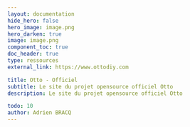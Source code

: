 ```yaml
---
layout: documentation
hide_hero: false
hero_image: image.png
hero_darken: true
image: image.png
component_toc: true
doc_header: true
type: ressources
external_link: https://www.ottodiy.com

title: Otto - Officiel
subtitle: Le site du projet opensource officiel Otto
description: Le site du projet opensource officiel Otto

todo: 10
author: Adrien BRACQ
---
```

